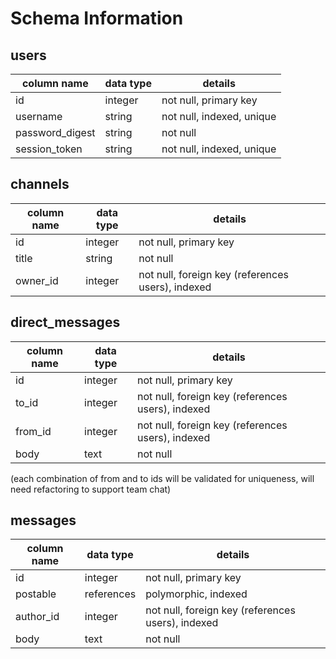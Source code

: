 # Schema Information

## users
column name     | data type | details
----------------|-----------|-----------------------
id              | integer   | not null, primary key
username        | string    | not null, indexed, unique
password_digest | string    | not null
session_token   | string    | not null, indexed, unique

## channels
column name | data type | details
------------|-----------|-----------------------
id          | integer   | not null, primary key
title       | string    | not null
owner_id    | integer   | not null, foreign key (references users), indexed

## direct_messages
column name | data type | details
------------|-----------|-----------------------
id          | integer   | not null, primary key
to_id       | integer   | not null, foreign key (references users), indexed
from_id     | integer   | not null, foreign key (references users), indexed
body        | text      | not null
(each combination of from and to ids will be validated for uniqueness, will need refactoring to support team chat)

## messages
column name | data type | details
------------|-----------|-----------------------
id          | integer   | not null, primary key
postable    | references | polymorphic, indexed
author_id   | integer   | not null, foreign key (references users), indexed
body        | text      | not null
